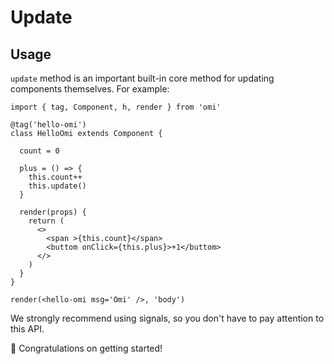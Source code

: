 
# Update

## Usage

`update` method is an important built-in core method for updating components themselves. For example:


```tsx
import { tag, Component, h, render } from 'omi'

@tag('hello-omi')
class HelloOmi extends Component {

  count = 0
  
  plus = () => {
    this.count++
    this.update()
  }
  
  render(props) {
    return (
      <>
        <span >{this.count}</span>
        <buttom onClick={this.plus}>+1</buttom>
      </>
    )
  }
}

render(<hello-omi msg='Omi' />, 'body')
```

We strongly recommend using signals, so you don't have to pay attention to this API.

🎉 Congratulations on getting started! 
